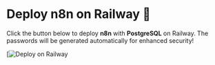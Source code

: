 # Deploy n8n on Railway 🚀

Click the button below to deploy **n8n** with **PostgreSQL** on Railway. The passwords will be generated automatically for enhanced security!

[![Deploy on Railway](https://railway.app/new/template?repo=https://github.com/leonardocuco/n8n-railway)
